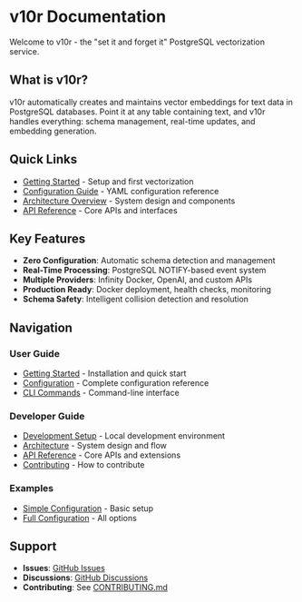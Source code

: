 # v10r Documentation

Welcome to v10r - the "set it and forget it" PostgreSQL vectorization service.

## What is v10r?

v10r automatically creates and maintains vector embeddings for text data in PostgreSQL databases. Point it at any table containing text, and v10r handles everything: schema management, real-time updates, and embedding generation.

## Quick Links

- [Getting Started](getting-started.md) - Setup and first vectorization
- [Configuration Guide](configuration.md) - YAML configuration reference
- [Architecture Overview](architecture.md) - System design and components
- [API Reference](api-reference.md) - Core APIs and interfaces

## Key Features

- **Zero Configuration**: Automatic schema detection and management
- **Real-Time Processing**: PostgreSQL NOTIFY-based event system
- **Multiple Providers**: Infinity Docker, OpenAI, and custom APIs
- **Production Ready**: Docker deployment, health checks, monitoring
- **Schema Safety**: Intelligent collision detection and resolution

## Navigation

### User Guide
- [Getting Started](getting-started.md) - Installation and quick start
- [Configuration](configuration.md) - Complete configuration reference
- [CLI Commands](api-reference.md#cli-commands) - Command-line interface

### Developer Guide
- [Development Setup](development.md) - Local development environment
- [Architecture](architecture.md) - System design and flow
- [API Reference](api-reference.md) - Core APIs and extensions
- [Contributing](../CONTRIBUTING.md) - How to contribute

### Examples
- [Simple Configuration](../examples/simple-config.yaml) - Basic setup
- [Full Configuration](../examples/v10r-config.yaml) - All options

## Support

- **Issues**: [GitHub Issues](https://github.com/randomm/v10r/issues)
- **Discussions**: [GitHub Discussions](https://github.com/randomm/v10r/discussions)
- **Contributing**: See [CONTRIBUTING.md](../CONTRIBUTING.md)